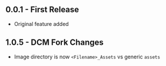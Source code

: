 ## 0.0.1 - First Release
* Original feature added

## 1.0.5 - DCM Fork Changes

* Image directory is now `<Filename>_Assets` vs generic `assets`
